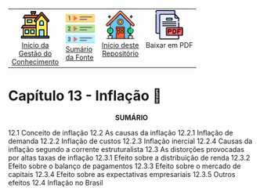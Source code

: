 <table align="right" border="0">
  <tr>
    <td align="center" valign="top">
      <a href="https://github.com/dnlclaudino/gestao-do-conhecimento#readme">
        <img src="https://github.com/dnlclaudino/imagens/blob/master/icones/icone-casa3.png?raw=true" heigh="60" width="60"><br>Início da <br>Gestão do <br>Conhecimento</a>
      </td>
      <td>
        <a href="https://github.com/dnlclaudino/economia/tree/master/livro-VASCONCELOS-GARCIA-2012-fundamentos-de-economia#readme">
        <img src="https://github.com/dnlclaudino/imagens/blob/master/icones/icone-sumario.png?raw=true" heigh="60" width="60"><br>Sumário<br>da Fonte
      </a>
    </td>
    <td align="center" valign="top">
      <a href="https://github.com/dnlclaudino/economia#readme">
        <img src="https://github.com/dnlclaudino/imagens/blob/master/icones/icone-casa2.png?raw=true" heigh="60" width="60"><br>Início deste <br>Repositório
      </a>
    </td>
    <td align="center" valign="top">
        <img src="https://github.com/dnlclaudino/imagens/blob/master/icones-aplicativos/pdf/pdf.png?raw=true" heigh="60" width="60"><br>Baixar em PDF
    </td>
  </tr>
</table><br><br><br><br><br><br><br><br>

# Capítulo 13 - Inflação 📖

<center><b>SUMÁRIO</b></center>

12.1 Conceito de inflação
12.2 As causas da inflação
12.2.1 Inflação de demanda
12.2.2 Inflação de custos
12.2.3 Inflação inercial
12.2.4 Causas da inflação segundo a corrente estruturalista
12.3 As distorções provocadas por altas taxas de inflação
12.3.1 Efeito sobre a distribuição de renda
12.3.2 Efeito sobre o balanço de pagamentos
12.3.3 Efeito sobre o mercado de capitais
12.3.4 Efeito sobre as expectativas empresariais
12.3.5 Outros efeitos
12.4 Inflação no Brasil
